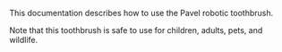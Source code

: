 This documentation describes how to use the Pavel robotic toothbrush.

Note that this toothbrush is safe to use for children, adults, pets, and wildlife.
